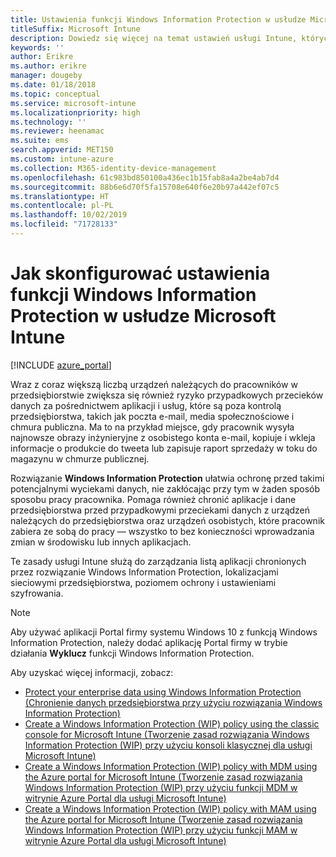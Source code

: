 ```yaml
---
title: Ustawienia funkcji Windows Information Protection w usłudze Microsoft Intune
titleSuffix: Microsoft Intune
description: Dowiedz się więcej na temat ustawień usługi Intune, których można użyć do zarządzania funkcją Windows Information Protection.
keywords: ''
author: Erikre
ms.author: erikre
manager: dougeby
ms.date: 01/18/2018
ms.topic: conceptual
ms.service: microsoft-intune
ms.localizationpriority: high
ms.technology: ''
ms.reviewer: heenamac
ms.suite: ems
search.appverid: MET150
ms.custom: intune-azure
ms.collection: M365-identity-device-management
ms.openlocfilehash: 61c983bd850100a436ec1b15fab8a4a2be4ab7d4
ms.sourcegitcommit: 88b6e6d70f5fa15708e640f6e20b97a442ef07c5
ms.translationtype: HT
ms.contentlocale: pl-PL
ms.lasthandoff: 10/02/2019
ms.locfileid: "71728133"
---
```

# <a name="how-to-configure-windows-information-protection-in-microsoft-intune"></a>Jak skonfigurować ustawienia funkcji Windows Information Protection w usłudze Microsoft Intune

[!INCLUDE [azure_portal](../includes/azure_portal.md)]

Wraz z coraz większą liczbą urządzeń należących do pracowników w przedsiębiorstwie zwiększa się również ryzyko przypadkowych przecieków danych za pośrednictwem aplikacji i usług, które są poza kontrolą przedsiębiorstwa, takich jak poczta e-mail, media społecznościowe i chmura publiczna. Ma to na przykład miejsce, gdy pracownik wysyła najnowsze obrazy inżynieryjne z osobistego konta e-mail, kopiuje i wkleja informacje o produkcie do tweeta lub zapisuje raport sprzedaży w toku do magazynu w chmurze publicznej.

Rozwiązanie **Windows Information Protection** ułatwia ochronę przed takimi potencjalnymi wyciekami danych, nie zakłócając przy tym w żaden sposób sposobu pracy pracownika. Pomaga również chronić aplikacje i dane przedsiębiorstwa przed przypadkowymi przeciekami danych z urządzeń należących do przedsiębiorstwa oraz urządzeń osobistych, które pracownik zabiera ze sobą do pracy — wszystko to bez konieczności wprowadzania zmian w środowisku lub innych aplikacjach.

Te zasady usługi Intune służą do zarządzania listą aplikacji chronionych przez rozwiązanie Windows Information Protection, lokalizacjami sieciowymi przedsiębiorstwa, poziomem ochrony i ustawieniami szyfrowania.

>[!NOTE]
> Aby używać aplikacji Portal firmy systemu Windows 10 z funkcją Windows Information Protection, należy dodać aplikację Portal firmy w trybie działania **Wyklucz** funkcji Windows Information Protection. 

Aby uzyskać więcej informacji, zobacz:
- [Protect your enterprise data using Windows Information Protection (Chronienie danych przedsiębiorstwa przy użyciu rozwiązania Windows Information Protection)](https://technet.microsoft.com/itpro/windows/keep-secure/protect-enterprise-data-using-wip)
- [Create a Windows Information Protection (WIP) policy using the classic console for Microsoft Intune (Tworzenie zasad rozwiązania Windows Information Protection (WIP) przy użyciu konsoli klasycznej dla usługi Microsoft Intune)](https://docs.microsoft.com/windows/threat-protection/windows-information-protection/create-wip-policy-using-intune)
- [Create a Windows Information Protection (WIP) policy with MDM using the Azure portal for Microsoft Intune (Tworzenie zasad rozwiązania Windows Information Protection (WIP) przy użyciu funkcji MDM w witrynie Azure Portal dla usługi Microsoft Intune)](https://docs.microsoft.com/windows/threat-protection/windows-information-protection/create-wip-policy-using-intune-azure)
- [Create a Windows Information Protection (WIP) policy with MAM using the Azure portal for Microsoft Intune (Tworzenie zasad rozwiązania Windows Information Protection (WIP) przy użyciu funkcji MAM w witrynie Azure Portal dla usługi Microsoft Intune)](https://docs.microsoft.com/windows/threat-protection/windows-information-protection/create-wip-policy-using-mam-intune-azure)

